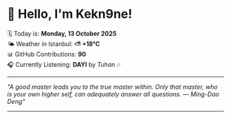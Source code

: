 # 👋 Hello, I'm Kekn9ne!

🗓️ Today is: **Monday, 13 October 2025**  
🌤️ Weather in Istanbul: **⛅️  +18°C**  
📊 GitHub Contributions: **90**  
🎧 Currently Listening: **DAYI** by *Tuhan* 🎶

---

_"A good master leads you to the true master within. Only that master, who is your own higher self, can adequately answer all questions. — *Ming-Dao Deng*"_

---
